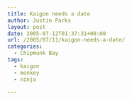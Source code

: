 ```yaml
---
title: Kaigon needs a date
author: Justin Parks
layout: post
date: 2005-07-12T01:37:31+00:00
url: /2005/07/11/kaigon-needs-a-date/
categories:
  - Chipmunk Bay
tags:
  - kaigon
  - monkey
  - ninja

---
```

